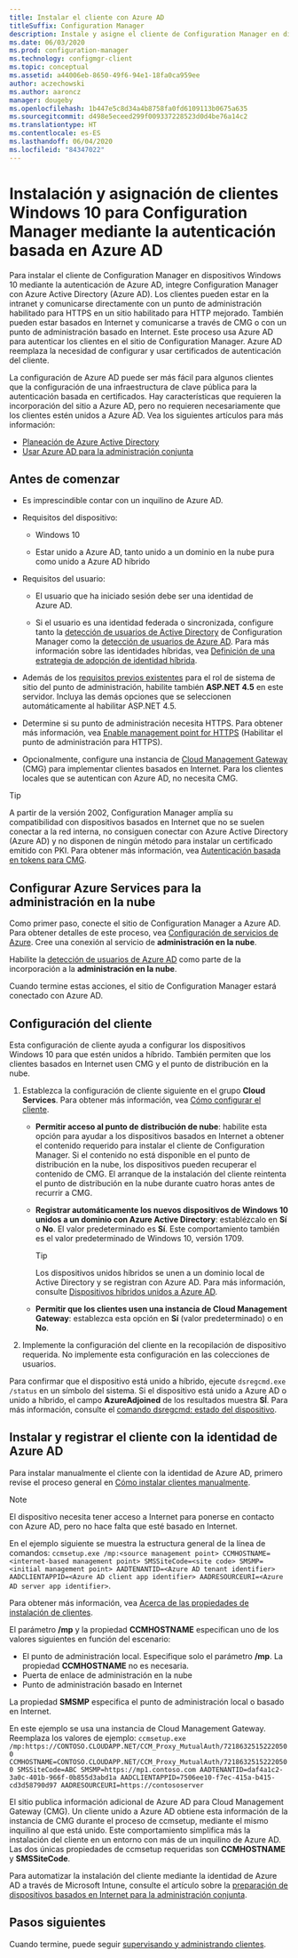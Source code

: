 ```yaml
---
title: Instalar el cliente con Azure AD
titleSuffix: Configuration Manager
description: Instale y asigne el cliente de Configuration Manager en dispositivos Windows 10 con Azure Active Directory para la autenticación
ms.date: 06/03/2020
ms.prod: configuration-manager
ms.technology: configmgr-client
ms.topic: conceptual
ms.assetid: a44006eb-8650-49f6-94e1-18fa0ca959ee
author: aczechowski
ms.author: aaroncz
manager: dougeby
ms.openlocfilehash: 1b447e5c8d34a4b8758fa0fd6109113b0675a635
ms.sourcegitcommit: d498e5eceed299f009337228523d0d4be76a14c2
ms.translationtype: HT
ms.contentlocale: es-ES
ms.lasthandoff: 06/04/2020
ms.locfileid: "84347022"
---
```

# <a name="install-and-assign-configuration-manager-windows-10-clients-using-azure-ad-for-authentication"></a>Instalación y asignación de clientes Windows 10 para Configuration Manager mediante la autenticación basada en Azure AD

Para instalar el cliente de Configuration Manager en dispositivos Windows 10 mediante la autenticación de Azure AD, integre Configuration Manager con Azure Active Directory (Azure AD). Los clientes pueden estar en la intranet y comunicarse directamente con un punto de administración habilitado para HTTPS en un sitio habilitado para HTTP mejorado. También pueden estar basados en Internet y comunicarse a través de CMG o con un punto de administración basado en Internet. Este proceso usa Azure AD para autenticar los clientes en el sitio de Configuration Manager. Azure AD reemplaza la necesidad de configurar y usar certificados de autenticación del cliente.

La configuración de Azure AD puede ser más fácil para algunos clientes que la configuración de una infraestructura de clave pública para la autenticación basada en certificados. Hay características que requieren la incorporación del sitio a Azure AD, pero no requieren necesariamente que los clientes estén unidos a Azure AD.<!-- SCCMDocs issue 1259 --> Vea los siguientes artículos para más información:

- [Planeación de Azure Active Directory](../../plan-design/security/plan-for-security.md#bkmk_planazuread)
- [Usar Azure AD para la administración conjunta](../../../comanage/quickstart-hybrid-aad.md)

## <a name="before-you-begin"></a>Antes de comenzar

- Es imprescindible contar con un inquilino de Azure AD.  

- Requisitos del dispositivo:  

  - Windows 10  

  - Estar unido a Azure AD, tanto unido a un dominio en la nube pura como unido a Azure AD híbrido  

- Requisitos del usuario:  

  - El usuario que ha iniciado sesión debe ser una identidad de Azure AD.

  - Si el usuario es una identidad federada o sincronizada, configure tanto la [detección de usuarios de Active Directory](../../servers/deploy/configure/about-discovery-methods.md#bkmk_aboutUser) de Configuration Manager como la [detección de usuarios de Azure AD](../../servers/deploy/configure/about-discovery-methods.md#azureaddisc). Para más información sobre las identidades híbridas, vea [Definición de una estrategia de adopción de identidad híbrida](https://docs.microsoft.com/azure/active-directory/hybrid/plan-hybrid-identity-design-considerations-identity-adoption-strategy).<!--497750-->

- Además de los [requisitos previos existentes](../../plan-design/configs/site-and-site-system-prerequisites.md#bkmk_2012MPpreq) para el rol de sistema de sitio del punto de administración, habilite también **ASP.NET 4.5** en este servidor. Incluya las demás opciones que se seleccionen automáticamente al habilitar ASP.NET 4.5.  

- Determine si su punto de administración necesita HTTPS. Para obtener más información, vea [Enable management point for HTTPS](../manage/cmg/certificates-for-cloud-management-gateway.md#bkmk_mphttps) (Habilitar el punto de administración para HTTPS).  

- Opcionalmente, configure una instancia de [Cloud Management Gateway](../manage/cmg/plan-cloud-management-gateway.md) (CMG) para implementar clientes basados en Internet. Para los clientes locales que se autentican con Azure AD, no necesita CMG.  

> [!TIP]
> A partir de la versión 2002,<!--5686290--> Configuration Manager amplía su compatibilidad con dispositivos basados en Internet que no se suelen conectar a la red interna, no consiguen conectar con Azure Active Directory (Azure AD) y no disponen de ningún método para instalar un certificado emitido con PKI. Para obtener más información, vea [Autenticación basada en tokens para CMG](deploy-clients-cmg-token.md).

## <a name="configure-azure-services-for-cloud-management"></a>Configurar Azure Services para la administración en la nube

Como primer paso, conecte el sitio de Configuration Manager a Azure AD. Para obtener detalles de este proceso, vea [Configuración de servicios de Azure](../../servers/deploy/configure/azure-services-wizard.md). Cree una conexión al servicio de **administración en la nube**.

Habilite la [detección de usuarios de Azure AD](../../servers/deploy/configure/configure-discovery-methods.md#azureaadisc) como parte de la incorporación a la **administración en la nube**.

Cuando termine estas acciones, el sitio de Configuration Manager estará conectado con Azure AD.

## <a name="configure-client-settings"></a>Configuración del cliente

Esta configuración de cliente ayuda a configurar los dispositivos Windows 10 para que estén unidos a híbrido. También permiten que los clientes basados en Internet usen CMG y el punto de distribución en la nube.

1. Establezca la configuración de cliente siguiente en el grupo **Cloud Services**. Para obtener más información, vea [Cómo configurar el cliente](configure-client-settings.md).

    - **Permitir acceso al punto de distribución de nube**: habilite esta opción para ayudar a los dispositivos basados en Internet a obtener el contenido requerido para instalar el cliente de Configuration Manager. Si el contenido no está disponible en el punto de distribución en la nube, los dispositivos pueden recuperar el contenido de CMG. El arranque de la instalación del cliente reintenta el punto de distribución en la nube durante cuatro horas antes de recurrir a CMG.<!--495533-->  

    - **Registrar automáticamente los nuevos dispositivos de Windows 10 unidos a un dominio con Azure Active Directory**: establézcalo en **Sí** o **No**. El valor predeterminado es **Sí**. Este comportamiento también es el valor predeterminado de Windows 10, versión 1709.

        > [!TIP]
        > Los dispositivos unidos híbridos se unen a un dominio local de Active Directory y se registran con Azure AD. Para más información, consulte [Dispositivos híbridos unidos a Azure AD](https://docs.microsoft.com/azure/active-directory/devices/concept-azure-ad-join-hybrid).<!-- MEMDocs#325 -->

    - **Permitir que los clientes usen una instancia de Cloud Management Gateway**: establezca esta opción en **Sí** (valor predeterminado) o en **No**.  

2. Implemente la configuración del cliente en la recopilación de dispositivo requerida. No implemente esta configuración en las colecciones de usuarios.

Para confirmar que el dispositivo está unido a híbrido, ejecute `dsregcmd.exe /status` en un símbolo del sistema. Si el dispositivo está unido a Azure AD o unido a híbrido, el campo **AzureAdjoined** de los resultados muestra **SÍ**. Para más información, consulte el [comando dsregcmd: estado del dispositivo](https://docs.microsoft.com/azure/active-directory/devices/troubleshoot-device-dsregcmd).

## <a name="install-and-register-the-client-using-azure-ad-identity"></a>Instalar y registrar el cliente con la identidad de Azure AD

Para instalar manualmente el cliente con la identidad de Azure AD, primero revise el proceso general en [Cómo instalar clientes manualmente](deploy-clients-to-windows-computers.md#BKMK_Manual).

> [!Note]  
> El dispositivo necesita tener acceso a Internet para ponerse en contacto con Azure AD, pero no hace falta que esté basado en Internet.

En el ejemplo siguiente se muestra la estructura general de la línea de comandos: `ccmsetup.exe /mp:<source management point> CCMHOSTNAME=<internet-based management point> SMSSiteCode=<site code> SMSMP=<initial management point> AADTENANTID=<Azure AD tenant identifier> AADCLIENTAPPID=<Azure AD client app identifier> AADRESOURCEURI=<Azure AD server app identifier>`.

Para obtener más información, vea [Acerca de las propiedades de instalación de clientes](about-client-installation-properties.md).

El parámetro **/mp** y la propiedad **CCMHOSTNAME** especifican uno de los valores siguientes en función del escenario:

- El punto de administración local. Especifique solo el parámetro **/mp**. La propiedad **CCMHOSTNAME** no es necesaria.
- Puerta de enlace de administración en la nube
- Punto de administración basado en Internet

La propiedad **SMSMP** especifica el punto de administración local o basado en Internet.

En este ejemplo se usa una instancia de Cloud Management Gateway. Reemplaza los valores de ejemplo: `ccmsetup.exe /mp:https://CONTOSO.CLOUDAPP.NET/CCM_Proxy_MutualAuth/72186325152220500 CCMHOSTNAME=CONTOSO.CLOUDAPP.NET/CCM_Proxy_MutualAuth/72186325152220500 SMSSiteCode=ABC SMSMP=https://mp1.contoso.com AADTENANTID=daf4a1c2-3a0c-401b-966f-0b855d3abd1a AADCLIENTAPPID=7506ee10-f7ec-415a-b415-cd3d58790d97 AADRESOURCEURI=https://contososerver`

El sitio publica información adicional de Azure AD para Cloud Management Gateway (CMG). Un cliente unido a Azure AD obtiene esta información de la instancia de CMG durante el proceso de ccmsetup, mediante el mismo inquilino al que está unido. Este comportamiento simplifica más la instalación del cliente en un entorno con más de un inquilino de Azure AD. Las dos únicas propiedades de ccmsetup requeridas son **CCMHOSTNAME** y **SMSSiteCode**.<!--3607731-->

Para automatizar la instalación del cliente mediante la identidad de Azure AD a través de Microsoft Intune, consulte el artículo sobre la [preparación de dispositivos basados en Internet para la administración conjunta](../../../comanage/how-to-prepare-Win10.md#install-the-configuration-manager-client).

## <a name="next-steps"></a>Pasos siguientes

Cuando termine, puede seguir [supervisando y administrando clientes](../manage/monitor-clients.md).
